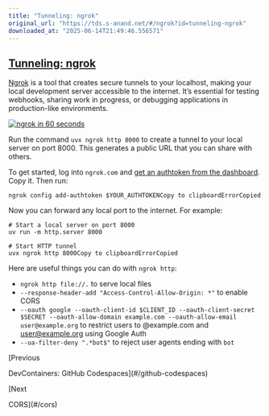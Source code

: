 ```yaml
---
title: "Tunneling: ngrok"
original_url: "https://tds.s-anand.net/#/ngrok?id=tunneling-ngrok"
downloaded_at: "2025-06-14T21:49:46.556571"
---
```


[Tunneling: ngrok](#/ngrok?id=tunneling-ngrok)
----------------------------------------------

[Ngrok](https://ngrok.com/) is a tool that creates secure tunnels to your localhost, making your local development server accessible to the internet. It’s essential for testing webhooks, sharing work in progress, or debugging applications in production-like environments.

[![ngrok in 60 seconds](https://i.ytimg.com/vi_webp/dfMdLGZLXSg/sddefault.webp)](https://youtu.be/dfMdLGZLXSg)

Run the command `uvx ngrok http 8000` to create a tunnel to your local server on port 8000. This generates a public URL that you can share with others.

To get started, log into `ngrok.com` and [get an authtoken from the dashboard](https://dashboard.ngrok.com/get-started/your-authtoken). Copy it. Then run:

```
ngrok config add-authtoken $YOUR_AUTHTOKENCopy to clipboardErrorCopied
```

Now you can forward any local port to the internet. For example:

```
# Start a local server on port 8000
uv run -m http.server 8000

# Start HTTP tunnel
uvx ngrok http 8000Copy to clipboardErrorCopied
```

Here are useful things you can do with `ngrok http`:

* `ngrok http file://.` to serve local files
* `--response-header-add "Access-Control-Allow-Origin: *"` to enable CORS
* `--oauth google --oauth-client-id $CLIENT_ID --oauth-client-secret $SECRET --oauth-allow-domain example.com --oauth-allow-email user@example.org` to restrict users to @example.com and [user@example.org](mailto:user@example.org) using Google Auth
* `--ua-filter-deny ".*bot$"` to reject user agents ending with `bot`

[Previous

DevContainers: GitHub Codespaces](#/github-codespaces)

[Next

CORS](#/cors)